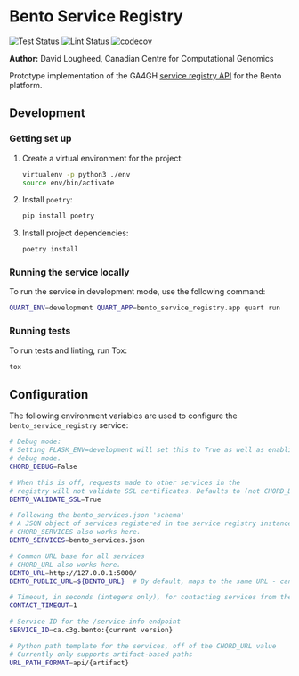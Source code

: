 # Bento Service Registry

![Test Status](https://github.com/bento-platform/bento_service_registry/workflows/Test/badge.svg)
![Lint Status](https://github.com/bento-platform/bento_service_registry/workflows/Lint/badge.svg)
[![codecov](https://codecov.io/gh/bento-platform/bento_service_registry/branch/master/graph/badge.svg)](https://codecov.io/gh/bento-platform/bento_service_registry)

**Author:** David Lougheed, Canadian Centre for Computational Genomics

Prototype implementation of the GA4GH [service registry API](https://github.com/ga4gh-discovery/ga4gh-service-registry/)
for the Bento platform.


## Development

### Getting set up

1. Create a virtual environment for the project:
   ```bash
   virtualenv -p python3 ./env
   source env/bin/activate
   ```
2. Install `poetry`:
   ```bash
   pip install poetry
   ```
3. Install project dependencies:
   ```bash
   poetry install
   ```

### Running the service locally

To run the service in development mode, use the following command:

```bash
QUART_ENV=development QUART_APP=bento_service_registry.app quart run
```

### Running tests

To run tests and linting, run Tox:

```bash
tox
```


## Configuration

The following environment variables are used to configure the 
`bento_service_registry` service:

```bash
# Debug mode:
# Setting FLASK_ENV=development will set this to True as well as enabling Flask 
# debug mode.
CHORD_DEBUG=False

# When this is off, requests made to other services in the 
# registry will not validate SSL certificates. Defaults to (not CHORD_DEBUG)
BENTO_VALIDATE_SSL=True

# Following the bento_services.json 'schema'
# A JSON object of services registered in the service registry instance.
# CHORD_SERVICES also works here.
BENTO_SERVICES=bento_services.json

# Common URL base for all services
# CHORD_URL also works here.
BENTO_URL=http://127.0.0.1:5000/
BENTO_PUBLIC_URL=${BENTO_URL}  # By default, maps to the same URL - can be used for interpolation

# Timeout, in seconds (integers only), for contacting services from the JSON
CONTACT_TIMEOUT=1

# Service ID for the /service-info endpoint
SERVICE_ID=ca.c3g.bento:{current version}

# Python path template for the services, off of the CHORD_URL value
# Currently only supports artifact-based paths
URL_PATH_FORMAT=api/{artifact}
```
